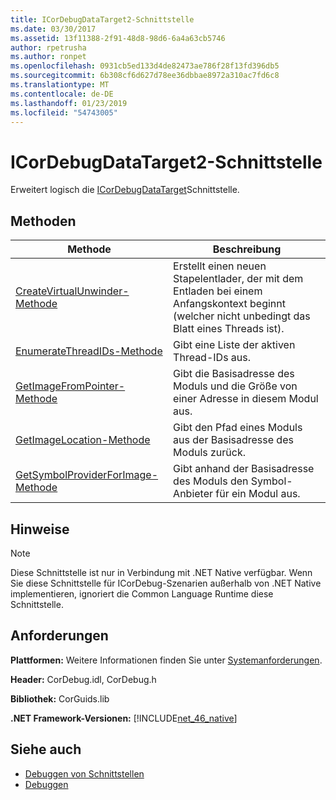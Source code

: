 ```yaml
---
title: ICorDebugDataTarget2-Schnittstelle
ms.date: 03/30/2017
ms.assetid: 13f11388-2f91-48d8-98d6-6a4a63cb5746
author: rpetrusha
ms.author: ronpet
ms.openlocfilehash: 0931cb5ed133d4de82473ae786f28f13fd396db5
ms.sourcegitcommit: 6b308cf6d627d78ee36dbbae8972a310ac7fd6c8
ms.translationtype: MT
ms.contentlocale: de-DE
ms.lasthandoff: 01/23/2019
ms.locfileid: "54743005"
---
```

# <a name="icordebugdatatarget2-interface"></a>ICorDebugDataTarget2-Schnittstelle
Erweitert logisch die [ICorDebugDataTarget](../../../../docs/framework/unmanaged-api/debugging/icordebugdatatarget-interface.md)Schnittstelle.  
  
## <a name="methods"></a>Methoden  
  
|Methode|Beschreibung|  
|------------|-----------------|  
|[CreateVirtualUnwinder-Methode](../../../../docs/framework/unmanaged-api/debugging/icordebugdatatarget2-createvirtualunwinder-method.md)|Erstellt einen neuen Stapelentlader, der mit dem Entladen bei einem Anfangskontext beginnt (welcher nicht unbedingt das Blatt eines Threads ist).|  
|[EnumerateThreadIDs-Methode](../../../../docs/framework/unmanaged-api/debugging/icordebugdatatarget2-enumeratethreadids-method.md)|Gibt eine Liste der aktiven Thread-IDs aus.|  
|[GetImageFromPointer-Methode](../../../../docs/framework/unmanaged-api/debugging/icordebugdatatarget2-getimagefrompointer-method.md)|Gibt die Basisadresse des Moduls und die Größe von einer Adresse in diesem Modul aus.|  
|[GetImageLocation-Methode](../../../../docs/framework/unmanaged-api/debugging/icordebugdatatarget2-getimagelocation-method.md)|Gibt den Pfad eines Moduls aus der Basisadresse des Moduls zurück.|  
|[GetSymbolProviderForImage-Methode](../../../../docs/framework/unmanaged-api/debugging/icordebugdatatarget2-getsymbolproviderforimage-method.md)|Gibt anhand der Basisadresse des Moduls den Symbol-Anbieter für ein Modul aus.|  
  
## <a name="remarks"></a>Hinweise  
  
> [!NOTE]
>  Diese Schnittstelle ist nur in Verbindung mit .NET Native verfügbar. Wenn Sie diese Schnittstelle für ICorDebug-Szenarien außerhalb von .NET Native implementieren, ignoriert die Common Language Runtime diese Schnittstelle.  
  
## <a name="requirements"></a>Anforderungen  
 **Plattformen:** Weitere Informationen finden Sie unter [Systemanforderungen](../../../../docs/framework/get-started/system-requirements.md).  
  
 **Header:** CorDebug.idl, CorDebug.h  
  
 **Bibliothek:** CorGuids.lib  
  
 **.NET Framework-Versionen:** [!INCLUDE[net_46_native](../../../../includes/net-46-native-md.md)]  
  
## <a name="see-also"></a>Siehe auch
- [Debuggen von Schnittstellen](../../../../docs/framework/unmanaged-api/debugging/debugging-interfaces.md)
- [Debuggen](../../../../docs/framework/unmanaged-api/debugging/index.md)
